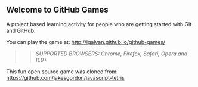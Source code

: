 ## Welcome to GitHub Games

A project based learning activity for people who are getting started with Git and GitHub.

You can play the game at: http://igalvan.github.io/github-games/

>> _*SUPPORTED BROWSERS*: Chrome, Firefox, Safari, Opera and IE9+_

This fun open source game was cloned from: https://github.com/jakesgordon/javascript-tetris
